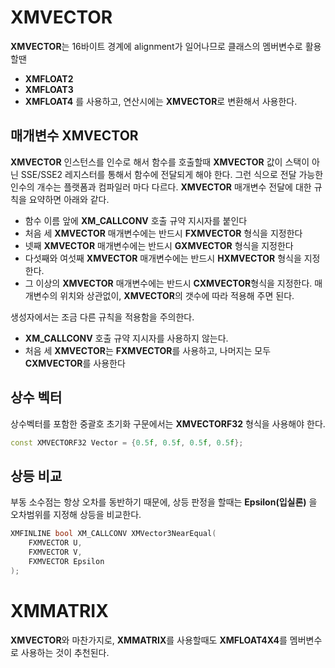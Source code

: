 
# XMVECTOR
**XMVECTOR**는 16바이트 경계에 alignment가 일어나므로 클래스의 멤버변수로 활용할땐
- **XMFLOAT2**
- **XMFLOAT3**
- **XMFLOAT4**
를 사용하고, 연산시에는 **XMVECTOR**로 변환해서 사용한다.

## 매개변수 XMVECTOR
**XMVECTOR**  인스턴스를 인수로 해서 함수를 호출할때 **XMVECTOR** 값이 스택이 아닌 SSE/SSE2 레지스터를 통해서 함수에 전달되게 해야 한다. 그런 식으로 전달 가능한 인수의 개수는 플랫폼과 컴파일러 마다 다르다. **XMVECTOR** 매개변수 전달에 대한 규칙을 요약하면 아래와 같다.
- 함수 이름 앞에 **XM_CALLCONV** 호출 규약 지시자를 붙인다
- 처음 세 **XMVECTOR** 매개변수에는 반드시 **FXMVECTOR** 형식을 지정한다
- 넷째 **XMVECTOR** 매개변수에는 반드시 **GXMVECTOR** 형식을 지정한다
- 다섯째와 여섯째 **XMVECTOR** 매개변수에는 반드시 **HXMVECTOR** 형식을 지정한다.
- 그 이상의 **XMVECTOR** 매개변수에는 반드시 **CXMVECTOR**형식을 지정한다.
매개변수의 위치와 상관없이, **XMVECTOR**의 갯수에 따라 적용해 주면 된다.

생성자에서는 조금 다른 규칙을 적용함을 주의한다.
- **XM_CALLCONV** 호출 규약 지시자를 사용하지 않는다.
- 처음 세 **XMVECTOR**는 **FXMVECTOR**를 사용하고, 나머지는 모두 **CXMVECTOR**를 사용한다

## 상수 벡터
상수벡터를 포함한 중괄호 초기화 구문에서는 **XMVECTORF32** 형식을 사용해야 한다.
```cpp
const XMVECTORF32 Vector = {0.5f, 0.5f, 0.5f, 0.5f};
```

## 상등 비교
부동 소수점는 항상 오차를 동반하기 때문에, 상등 판정을 할때는 **Epsilon(입실론)** 을 오차범위를 지정해 상등을 비교한다.
```cpp
XMFINLINE bool XM_CALLCONV XMVector3NearEqual(
	FXMVECTOR U,
	FXMVECTOR V,
	FXMVECTOR Epsilon
);
```

# XMMATRIX
**XMVECTOR**와 마찬가지로, **XMMATRIX**를 사용할때도 **XMFLOAT4X4**를 멤버변수로 사용하는 것이 추천된다.
